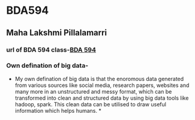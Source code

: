 # BDA594
## Maha Lakshmi Pillalamarri
### url of BDA 594 class-[BDA 594](https://sdsu.instructure.com/courses/141078)
### Own defination of big data- 
* My own defination of big data is that the enoromous data generated from various sources like social media, research papers, websites and many more in an unstructured and messy format, which can be transformed into clean and structured data by using big data tools like hadoop, spark. This clean data  can be utilised to draw useful 
information which helps humans. *

